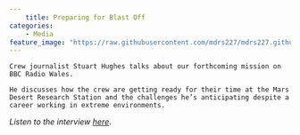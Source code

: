 ```yaml
---
    title: Preparing for Blast Off
categories:
    - Media
feature_image: "https://raw.githubusercontent.com/mdrs227/mdrs227.github.io/master/bannerHill.png"
---
```

    
    Crew journalist Stuart Hughes talks about our forthcoming mission on BBC Radio Wales.

<!-- more -->
    
    He discusses how the crew are getting ready for their time at the Mars Desert Research Station and the challenges he’s anticipating despite a career working in extreme environments. 

_Listen to the interview [here](https://www.youtube.com/watch?v=mfD0ty2TsCE&t=5s)_.
